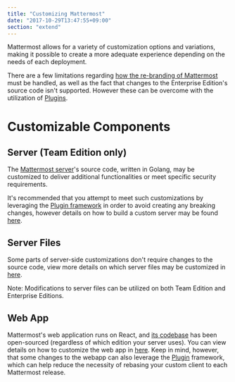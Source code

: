 ```yaml
---
title: "Customizing Mattermost"
date: "2017-10-29T13:47:55+09:00"
section: "extend"
---
```


Mattermost allows for a variety of customization options and variations, making it possible to create a more adequate experience depending on the needs of each deployment.

There are a few limitations regarding [how the re-branding of Mattermost](https://www.mattermost.org/trademark-standards-of-use/) must be handled, as well as the fact that changes to the Enterprise Edition's source code isn't supported. However these can be overcome with the utilization of [Plugins](/extend/getting-started).
  
# Customizable Components
  
## Server (Team Edition only)
The [Mattermost server](https://github.com/mattermost/mattermost-server)'s source code, written in Golang, may be customized to deliver additional functionalities or meet specific security requirements. 
  
It's recommended that you attempt to meet such customizations by leveraging the [Plugin framework](/extend/getting-started) in order to avoid creating any breaking changes, however details on how to build a custom server may be found [here](/contribute/customization/server-build). 
  
## Server Files
Some parts of server-side customizations don't require changes to the source code, view more details on which server files may be customized in [here](/contribute/customization/server-files). 

Note: Modifications to server files can be utilized on both Team Edition and Enterprise Editions.

## Web App
Mattermost's web application runs on React, and [its codebase](https://github.com/mattermost/mattermost-webapp) has been open-sourced (regardless of which edition your server uses). You can view details on how to customize the web app in [here](/contribute/customization/webapp). Keep in mind, however, that some changes to the webapp can also leverage the [Plugin](/extend/plugins/webapp) framework, which can help reduce the necessity of rebasing your custom client to each Mattermost release.